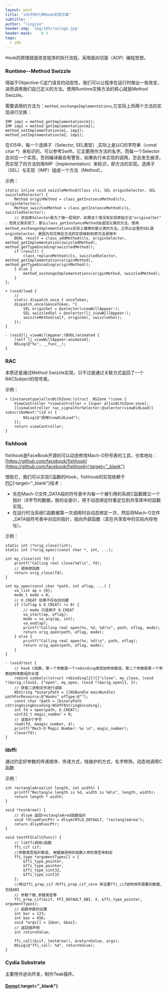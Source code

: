```yaml
---
layout: post
title: "iOS中的几种Hook实现方案"
subtitle: ''
author: "lingjye"
header-img: 'img/iOS/raclogo.jpg'
header-mask:	0.3
tags:
  - iOS
---
```


Hook的原理就是改变程序的执行流程，采用面向切面（AOP）编程思想。

### Runtime--Method Swizzle

得益于Objective-C这门语言的动态性，我们可以让程序在运行时做出一些改变，进而调用我们自己定义的方法。使用Runtime交换方法的核心就是Method Swizzle。

需要调用的方法为：`method_exchangeImplementations`,它实际上将两个方法的实现进行交换：

```
IMP imp1 = method_getImplementation(m1);
IMP imp2 = method_getImplementation(m2);
method_setImplementation(m1, imp2);
method_setImplementation(m2, imp1);
```

在iOS中，每一个选择子（Selector, SEL类型）,实际上是以C的字符串（const char *）来标识的，可以参考Swift，它主要用作方法的名字。而每一个Selector会对应一个实现，否则编译器会有警告，如果执行未实现的调用，怎会发生崩溃，而实现了的方法则用IMP（Implementation）来标识，即方法的实现。选择子（SEL）与实现（IMP）组成一个方法（Method）。

示例：

```
static inline void swizzleMethod(Class cls, SEL originSelector, SEL swizzledSelector) {
    Method originMethod = class_getInstanceMethod(cls, originSelector);
    Method swizzledMethod = class_getInstanceMethod(cls, swizzledSelector);
    // 添加原Selector是为了做一层保护，如果这个类没有实现原始方法"originalSel" ，但其父类实现了，那么class_getInstanceMethod会返回父类的方法，使用 method_exchangeImplementations实际上替换的是父类的方法。之所以这里的SEL是orginSelector，是因为将交换后方法的实现映射到原方法调用中
    BOOL result = class_addMethod(cls, originSelector, method_getImplementation(swizzledMethod), method_getTypeEncoding(swizzledMethod));
    if (result) {
        class_replaceMethod(cls, swizzledSelector, method_getImplementation(originMethod), method_getTypeEncoding(originMethod));
    } else {
        method_exchangeImplementations(originMethod, swizzledMethod);
    }
};

+ (void)load {
    //
    static dispatch_once_t onceToken;
    dispatch_once(&onceToken, ^{
        SEL originSel = @selector(viewWillAppear:);
        SEL swizzledSel = @selector(lj_viewWillAppear:);
        swizzleMethod(self, originSel, swizzledSel);
    });
}

- (void)lj_viewWillAppear:(BOOL)animated {
    [self lj_viewWillAppear:animated];
    NSLog(@"%s", __func__);
}

```

### RAC 

本质还是通过Method Swizzle实现，只不过是通过关联方式返回了一个RACSubject的信号类。

示例：

```
+ (instancetype)allocWithZone:(struct _NSZone *)zone {
    ViewController *viewController = [super allocWithZone:zone];
    [[viewController rac_signalForSelector:@selector(viewDidLoad)] subscribeNext:^(id x) {
        NSLog(@"调用ViewDidLoad");
    }];
    return viewController;
}

```

### fishhook

fishhook是FaceBook开源的可以动态修改Mach-O符号表的工具，仓库地址：[https://github.com/facebook/fishhook](https://github.com/facebook/fishhook){:target="_blank"}

借助它，我们可以实现C函数的Hook，fishhook的实现依赖于[PIC](https://en.wikipedia.org/wiki/Position-independent_code){:target="_blank"}技术：

* 先在Mach-O文件_DATA段的符号表中为每一个被引用的系统C函数建立一个指针（8字节的数据，放的全是0），用于动态绑定时重定位到共享库中的函数实现。
* 在运行时当系统C函数被第一次调用时会动态绑定一次，然后将Mach-O文件_DATA段符号表中对应的指针，指向外部函数（其在共享库中的实际内存地址）。

示例：

```
static int (*orig_close)(int);
static int (*orig_open)(const char *, int, ...);

int my_close(int fd) {
    printf("Calling real close(%d)\n", fd);
    // 调用原函数
    return orig_close(fd);
}

int my_open(const char *path, int oflag, ...) {
    va_list ap = {0};
    mode_t mode = 0;
    // O_CREAT 如果不存在则创建
    if ((oflag & O_CREAT) != 0) {
        // mode 只适用于 O_CREAT
        va_start(ap, oflag);
        mode = va_arg(ap, int);
        va_end(ap);
        printf("Calling real open(%s, %d, %d)\n", path, oflag, mode);
        return orig_open(path, oflag, mode);
    } else {
        printf("Calling real open(%s, %d)\n", path, oflag);
        return orig_open(path, oflag, mode);
    }
}

- (void)test {
	// hook C函数，第一个参数是一个rebinding类型结构体数组，第二个参数是第一个参数结构体数组的长度
    rebind_symbols((struct rebinding[2]){{"close", my_close, (void *)&orig_close}, {"open", my_open, (void *)&orig_open}}, 2);
    // 获取二进制文件进行读取
    NSString *binaryPath = [[NSBundle mainBundle] pathForResource:@"Hooks" ofType:@""];
    const char *path = [binaryPath cStringUsingEncoding:NSUTF8StringEncoding];
    int fd = open(path, O_CREAT);
    uint32_t magic_number = 0;
    // 读取4个字节
    read(fd, &magic_number, 4);
    printf("Mach-O Magic Number: %x \n", magic_number);
    close(fd);
}

```

### libffi

通过约定好参数的传递顺序、传递方式，栈维护的方式，名字修饰，动态地调用C函数

示例：

```
int rectangleArea(int length, int width) {
    printf("Rectangle length is %d, width is %d\n", length, width);
    return length * width;
}

void *testArea() {
    // dlsym 返回rectangleAred函数指针
    void *dlsymFuncPtr = dlsym(RTLD_DEFAULT, "rectangleArea");
    return dlsymFuncPtr;
}

void testFFICallCFunc() {
    // libffi调用c函数
    ffi_cif cif;
    //参数类型指针数组, 根据被调用的函数入参的类型来制定
    ffi_type *argumentTypes[] = {
        &ffi_type_pointer,
        &ffi_type_pointer,
        &ffi_type_sint32,
        &ffi_type_sint32
    };
    //用过ffi_prep_cif 内ffi_prep_cif_core 来设置ffi_cif结构体所需要的数据, 包括ABI
    // 参数个数,参数类型等
    ffi_prep_cif(&cif, FFI_DEFAULT_ABI, 4, &ffi_type_pointer, argumentTypes);
    // 函数参数的设置
    int bar = 123;
    int baz = 456;
    void *args[] = {&bar, &baz};
    // 返回值声明
    int returnValue;
    
    ffi_call(&cif, testArea(), &returnValue, args);
    NSLog(@"ffi_call: %d", returnValue);
}

```

### Cydia Substrate

主要用作逆向开发，制作Teak插件。

#### [Demo](https://github.com/lingjye/iOS-Learning/tree/master/Hooks){:target="_blank"}